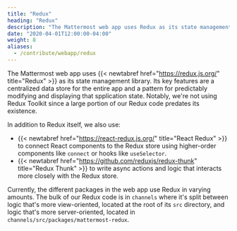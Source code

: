 ```yaml
---
title: "Redux"
heading: "Redux"
description: "The Mattermost web app uses Redux as its state management library."
date: "2020-04-01T12:00:00-04:00"
weight: 8
aliases:
  - /contribute/webapp/redux
---
```


The Mattermost web app uses {{< newtabref href="https://redux.js.org/" title="Redux" >}} as its state management library. Its key features are a centralized data store for the entire app and a pattern for predictably modifying and displaying that spplication state. Notably, we're not using Redux Toolkit since a large portion of our Redux code predates its existence.

In addition to Redux itself, we also use:
- {{< newtabref href="https://react-redux.js.org/" title="React Redux" >}} to connect React components to the Redux store using higher-order components like `connect` or hooks like `useSelector`.
- {{< newtabref href="https://github.com/reduxjs/redux-thunk" title="Redux Thunk" >}} to write async actions and logic that interacts more closely with the Redux store.

Currently, the different packages in the web app use Redux in varying amounts. The bulk of our Redux code is in `channels` where it's split between logic that's more view-oriented, located at the root of its `src` directory, and logic that's more server-oriented, located in `channels/src/packages/mattermost-redux`.

